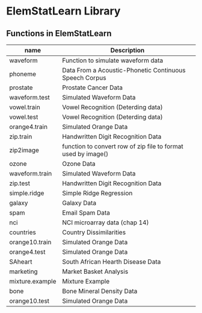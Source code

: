 # ElemStatLearn Library

## Functions in ElemStatLearn 

| name|Description|
|-----|-----------|
|waveform	|Function to simulate waveform data|
|phoneme|	Data From a Acoustic-Phonetic Continuous Speech Corpus|
|prostate|	Prostate Cancer Data|
|waveform.test|	Simulated Waveform Data|
|vowel.train |	Vowel Recognition (Deterding data)|
|vowel.test	|Vowel Recognition (Deterding data)|
|orange4.train|	Simulated Orange Data|
|zip.train |	Handwritten Digit Recognition Data|
|zip2image	| function to convert row of zip file to format used by image() |
|ozone	|Ozone Data |
|waveform.train |	Simulated Waveform Data |
|zip.test |	Handwritten Digit Recognition Data |
|simple.ridge |	Simple Ridge Regression |
|galaxy |	Galaxy Data |
|spam |	Email Spam Data |
|nci |	NCI microarray data (chap 14) |
|countries |	Country Dissimilarities |
|orange10.train |	Simulated Orange Data |
|orange4.test |	Simulated Orange Data |
|SAheart |	South African Hearth Disease Data |
|marketing |	Market Basket Analysis |
|mixture.example |	Mixture Example |
|bone |	Bone Mineral Density Data |
|orange10.test |	Simulated Orange Data |
